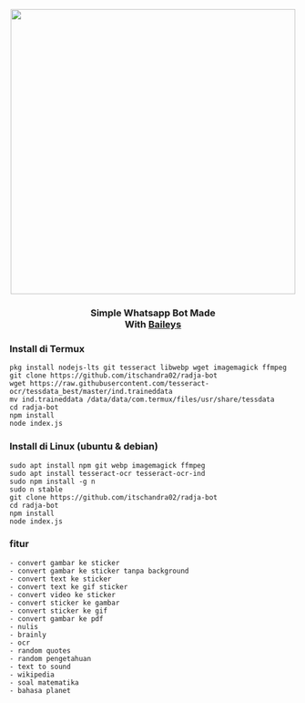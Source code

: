 <p align="center">
  <img src="https://i.postimg.cc/4Zz0WjN0/IMG-20210202-071517-319.jpg" width=500/>
</p>

<div align="center"><h3>Simple Whatsapp Bot Made <br>With <a href="https://github.com/adiwajshing/Baileys">Baileys</a></h3></div> 

### Install di Termux
````
pkg install nodejs-lts git tesseract libwebp wget imagemagick ffmpeg
git clone https://github.com/itschandra02/radja-bot
wget https://raw.githubusercontent.com/tesseract-ocr/tessdata_best/master/ind.traineddata
mv ind.traineddata /data/data/com.termux/files/usr/share/tessdata 
cd radja-bot
npm install
node index.js
````

### Install di Linux (ubuntu & debian)
```
sudo apt install npm git webp imagemagick ffmpeg
sudo apt install tesseract-ocr tesseract-ocr-ind
sudo npm install -g n
sudo n stable
git clone https://github.com/itschandra02/radja-bot
cd radja-bot
npm install
node index.js
```

### fitur
```
- convert gambar ke sticker
- convert gambar ke sticker tanpa background
- convert text ke sticker
- convert text ke gif sticker
- convert video ke sticker
- convert sticker ke gambar
- convert sticker ke gif
- convert gambar ke pdf
- nulis
- brainly
- ocr
- random quotes
- random pengetahuan
- text to sound
- wikipedia
- soal matematika
- bahasa planet
```
